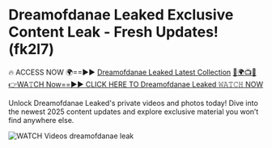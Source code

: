 # Dreamofdanae Leaked Exclusive Content Leak - Fresh Updates! (fk2l7)

🔥 ACCESS NOW 🌍==►► <a href="https://tinyurl.com/3fjeunct" rel="nofollow">Dreamofdanae Leaked Latest Collection</a></h3>
[🔴🌍📺📱👉WA𝚃CH Now==►► CLICK HERE TO Dreamofdanae Leaked 𝚆𝙰𝚃𝙲𝙷 NOW](https://tinyurl.com/3fjeunct)

Unlock Dreamofdanae Leaked's private videos and photos today! Dive into the newest 2025 content updates and explore exclusive material you won’t find anywhere else.


<a href="https://tinyurl.com/3fjeunct" rel="nofollow" data-target="animated-image.originalLink"><img src="https://camo.githubusercontent.com/8a4f000d20f83aca3bf7ec5f350d767afa0574a8a352519fd8cfa583a6f93a33/68747470733a2f2f692e696d6775722e636f6d2f644a486b345a712e676966" alt="WATCH Videos" data-canonical-src="https://i.imgur.com/dJHk4Zq.gif" style="max-width: 100%; display: inline-block;" data-target="animated-image.originalImage"></a>
dreamofdanae leak